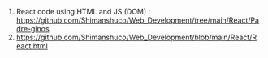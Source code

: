 1) React code using HTML and JS (DOM) : https://github.com/Shimanshuco/Web_Development/tree/main/React/Padre-ginos
2) https://github.com/Shimanshuco/Web_Development/blob/main/React/React.html
